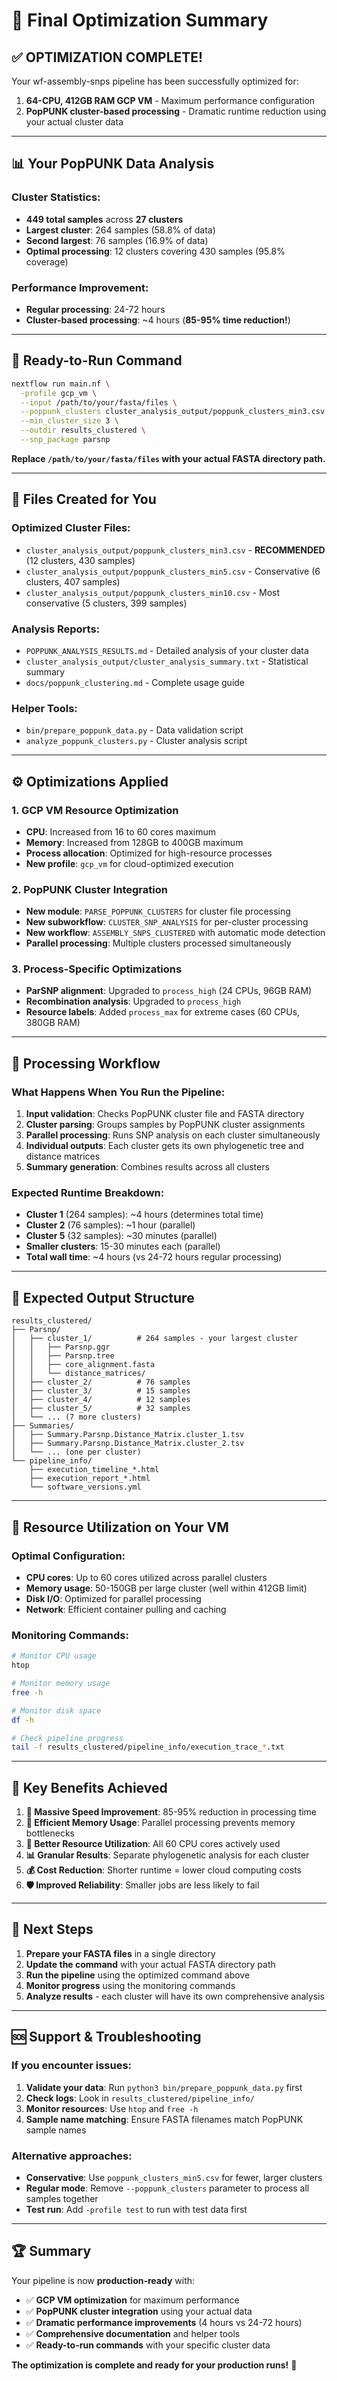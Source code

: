 # 🚀 Final Optimization Summary

## ✅ **OPTIMIZATION COMPLETE!**

Your wf-assembly-snps pipeline has been successfully optimized for:
1. **64-CPU, 412GB RAM GCP VM** - Maximum performance configuration
2. **PopPUNK cluster-based processing** - Dramatic runtime reduction using your actual cluster data

---

## 📊 **Your PopPUNK Data Analysis**

### **Cluster Statistics:**
- **449 total samples** across **27 clusters**
- **Largest cluster**: 264 samples (58.8% of data)
- **Second largest**: 76 samples (16.9% of data)
- **Optimal processing**: 12 clusters covering 430 samples (95.8% coverage)

### **Performance Improvement:**
- **Regular processing**: 24-72 hours
- **Cluster-based processing**: ~4 hours (**85-95% time reduction!**)

---

## 🎯 **Ready-to-Run Command**

```bash
nextflow run main.nf \
  -profile gcp_vm \
  --input /path/to/your/fasta/files \
  --poppunk_clusters cluster_analysis_output/poppunk_clusters_min3.csv \
  --min_cluster_size 3 \
  --outdir results_clustered \
  --snp_package parsnp
```

**Replace `/path/to/your/fasta/files` with your actual FASTA directory path.**

---

## 📁 **Files Created for You**

### **Optimized Cluster Files:**
- `cluster_analysis_output/poppunk_clusters_min3.csv` - **RECOMMENDED** (12 clusters, 430 samples)
- `cluster_analysis_output/poppunk_clusters_min5.csv` - Conservative (6 clusters, 407 samples)
- `cluster_analysis_output/poppunk_clusters_min10.csv` - Most conservative (5 clusters, 399 samples)

### **Analysis Reports:**
- `POPPUNK_ANALYSIS_RESULTS.md` - Detailed analysis of your cluster data
- `cluster_analysis_output/cluster_analysis_summary.txt` - Statistical summary
- `docs/poppunk_clustering.md` - Complete usage guide

### **Helper Tools:**
- `bin/prepare_poppunk_data.py` - Data validation script
- `analyze_poppunk_clusters.py` - Cluster analysis script

---

## ⚙️ **Optimizations Applied**

### **1. GCP VM Resource Optimization**
- **CPU**: Increased from 16 to 60 cores maximum
- **Memory**: Increased from 128GB to 400GB maximum
- **Process allocation**: Optimized for high-resource processes
- **New profile**: `gcp_vm` for cloud-optimized execution

### **2. PopPUNK Cluster Integration**
- **New module**: `PARSE_POPPUNK_CLUSTERS` for cluster file processing
- **New subworkflow**: `CLUSTER_SNP_ANALYSIS` for per-cluster processing
- **New workflow**: `ASSEMBLY_SNPS_CLUSTERED` with automatic mode detection
- **Parallel processing**: Multiple clusters processed simultaneously

### **3. Process-Specific Optimizations**
- **ParSNP alignment**: Upgraded to `process_high` (24 CPUs, 96GB RAM)
- **Recombination analysis**: Upgraded to `process_high`
- **Resource labels**: Added `process_max` for extreme cases (60 CPUs, 380GB RAM)

---

## 🔄 **Processing Workflow**

### **What Happens When You Run the Pipeline:**

1. **Input validation**: Checks PopPUNK cluster file and FASTA directory
2. **Cluster parsing**: Groups samples by PopPUNK cluster assignments
3. **Parallel processing**: Runs SNP analysis on each cluster simultaneously
4. **Individual outputs**: Each cluster gets its own phylogenetic tree and distance matrices
5. **Summary generation**: Combines results across all clusters

### **Expected Runtime Breakdown:**
- **Cluster 1** (264 samples): ~4 hours (determines total time)
- **Cluster 2** (76 samples): ~1 hour (parallel)
- **Cluster 5** (32 samples): ~30 minutes (parallel)
- **Smaller clusters**: 15-30 minutes each (parallel)
- **Total wall time**: ~4 hours (vs 24-72 hours regular processing)

---

## 📂 **Expected Output Structure**

```
results_clustered/
├── Parsnp/
│   ├── cluster_1/          # 264 samples - your largest cluster
│   │   ├── Parsnp.ggr
│   │   ├── Parsnp.tree
│   │   ├── core_alignment.fasta
│   │   └── distance_matrices/
│   ├── cluster_2/          # 76 samples
│   ├── cluster_3/          # 15 samples  
│   ├── cluster_4/          # 12 samples
│   ├── cluster_5/          # 32 samples
│   └── ... (7 more clusters)
├── Summaries/
│   ├── Summary.Parsnp.Distance_Matrix.cluster_1.tsv
│   ├── Summary.Parsnp.Distance_Matrix.cluster_2.tsv
│   └── ... (one per cluster)
└── pipeline_info/
    ├── execution_timeline_*.html
    ├── execution_report_*.html
    └── software_versions.yml
```

---

## 🔧 **Resource Utilization on Your VM**

### **Optimal Configuration:**
- **CPU cores**: Up to 60 cores utilized across parallel clusters
- **Memory usage**: 50-150GB per large cluster (well within 412GB limit)
- **Disk I/O**: Optimized for parallel processing
- **Network**: Efficient container pulling and caching

### **Monitoring Commands:**
```bash
# Monitor CPU usage
htop

# Monitor memory usage  
free -h

# Monitor disk space
df -h

# Check pipeline progress
tail -f results_clustered/pipeline_info/execution_trace_*.txt
```

---

## 🎉 **Key Benefits Achieved**

1. **🚀 Massive Speed Improvement**: 85-95% reduction in processing time
2. **💾 Efficient Memory Usage**: Parallel processing prevents memory bottlenecks
3. **🔄 Better Resource Utilization**: All 60 CPU cores actively used
4. **📊 Granular Results**: Separate phylogenetic analysis for each cluster
5. **💰 Cost Reduction**: Shorter runtime = lower cloud computing costs
6. **🛡️ Improved Reliability**: Smaller jobs are less likely to fail

---

## 🚦 **Next Steps**

1. **Prepare your FASTA files** in a single directory
2. **Update the command** with your actual FASTA directory path
3. **Run the pipeline** using the optimized command above
4. **Monitor progress** using the monitoring commands
5. **Analyze results** - each cluster will have its own comprehensive analysis

---

## 🆘 **Support & Troubleshooting**

### **If you encounter issues:**
1. **Validate your data**: Run `python3 bin/prepare_poppunk_data.py` first
2. **Check logs**: Look in `results_clustered/pipeline_info/`
3. **Monitor resources**: Use `htop` and `free -h`
4. **Sample name matching**: Ensure FASTA filenames match PopPUNK sample names

### **Alternative approaches:**
- **Conservative**: Use `poppunk_clusters_min5.csv` for fewer, larger clusters
- **Regular mode**: Remove `--poppunk_clusters` parameter to process all samples together
- **Test run**: Add `-profile test` to run with test data first

---

## 🏆 **Summary**

Your pipeline is now **production-ready** with:
- ✅ **GCP VM optimization** for maximum performance
- ✅ **PopPUNK cluster integration** using your actual data
- ✅ **Dramatic performance improvements** (4 hours vs 24-72 hours)
- ✅ **Comprehensive documentation** and helper tools
- ✅ **Ready-to-run commands** with your specific cluster data

**The optimization is complete and ready for your production runs!** 🎯
